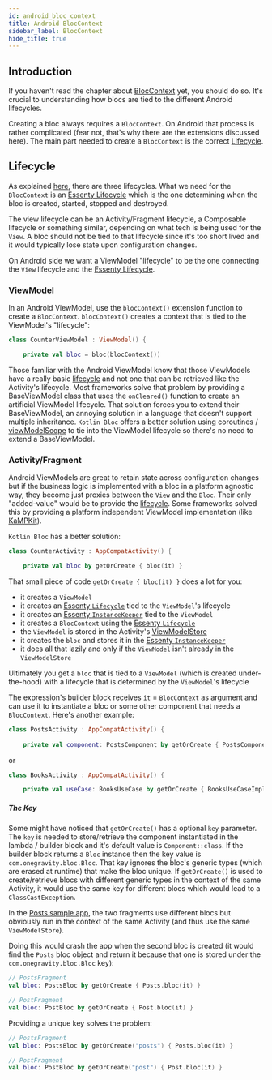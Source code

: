 ```yaml
---
id: android_bloc_context
title: Android BlocContext
sidebar_label: BlocContext
hide_title: true
---
```


## Introduction

If you haven't read the chapter about [BlocContext](../../architecture/bloc/bloc_context) yet, you should do so. It's crucial to understanding how blocs are tied to the different Android lifecycles.

Creating a bloc always requires a `BlocContext`. On Android that process is rather complicated (fear not, that's why there are the extensions discussed here). The main part needed to create a `BlocContext` is the correct [Lifecycle](../../architecture/bloc/lifecycle).

## Lifecycle

As explained [here](../../architecture/bloc/lifecycle), there are three lifecycles. What we need for the `BlocContext` is an [Essenty Lifecycle](https://github.com/arkivanov/Essenty) which is the one determining when the bloc is created, started, stopped and destroyed.

The view lifecycle can be an Activity/Fragment lifecycle, a Composable lifecycle or something similar, depending on what tech is being used for the `View`. A bloc should not be tied to that lifecycle since it's too short lived and it would typically lose state upon configuration changes. 

On Android side we want a ViewModel "lifecycle" to be the one connecting the `View` lifecycle and the [Essenty Lifecycle](https://github.com/arkivanov/Essenty).

### ViewModel

In an Android ViewModel, use the `blocContext()` extension function to create a `BlocContext`. `blocContext()` creates a context that is tied to the ViewModel's "lifecycle":

```kotlin
class CounterViewModel : ViewModel() {

    private val bloc = bloc(blocContext())
```

Those familiar with the Android ViewModel know that those ViewModels have a really basic [lifecycle](https://developer.android.com/topic/libraries/architecture/viewmodel#lifecycle) and not one that can be retrieved like the Activity's lifecycle. Most frameworks solve that problem by providing a BaseViewModel class that uses the `onCleared()` function to create an artificial ViewModel lifecycle. That solution forces you to extend their BaseViewModel, an annoying solution in a language that doesn't support multiple inheritance. `Kotlin Bloc` offers a better solution using coroutines / [viewModelScope](https://developer.android.com/topic/libraries/architecture/coroutines#viewmodelscope) to tie into the ViewModel lifecycle so there's no need to extend a BaseViewModel.

### Activity/Fragment

Android ViewModels are great to retain state across configuration changes but if the business logic is implemented with a bloc in a platform agnostic way, they become just proxies between the `View` and the `Bloc`. Their only "added-value" would be to provide the [lifecycle](#lifecycle). Some frameworks solved this by providing a platform independent ViewModel implementation (like [KaMPKit](https://github.com/touchlab/KaMPKit/blob/main/docs/GENERAL_ARCHITECTURE.md)).  

`Kotlin Bloc` has a better solution:

```kotlin
class CounterActivity : AppCompatActivity() {

    private val bloc by getOrCreate { bloc(it) }
```

That small piece of code `getOrCreate { bloc(it) }` does a lot for you:

- it creates a `ViewModel` 
- it creates an [Essenty `Lifecycle`](https://github.com/arkivanov/Essenty) tied to the `ViewModel`'s lifecycle
- it creates an [Essenty `InstanceKeeper`](https://github.com/arkivanov/Essenty) tied to the `ViewModel`
- it creates a `BlocContext` using the [Essenty `Lifecycle`](https://github.com/arkivanov/Essenty)
- the `ViewModel` is stored in the Activity's [ViewModelStore](https://developer.android.com/reference/android/arch/lifecycle/ViewModelStore)
- it creates the `bloc` and stores it in the [Essenty `InstanceKeeper`](https://github.com/arkivanov/Essenty)
- it does all that lazily and only if the `ViewModel` isn't already in the `ViewModelStore`

Ultimately you get a `bloc` that is tied to a `ViewModel` (which is created under-the-hood) with a lifecycle that is determined by the `ViewModel`'s lifecycle

The expression's builder block receives `it` = `BlocContext` as argument and can use it to instantiate a bloc or some other component that needs a `BlocContext`. Here's another example:

```kotlin
class PostsActivity : AppCompatActivity() {
    
    private val component: PostsComponent by getOrCreate { PostsComponentImpl(it) }
```
or 

```kotlin
class BooksActivity : AppCompatActivity() {

    private val useCase: BooksUseCase by getOrCreate { BooksUseCaseImpl(it, BooksRepositoryImpl()) }
```

##### The Key

Some might have noticed that `getOrCreate()` has a optional `key` parameter. The `key` is needed to store/retrieve the component instantiated in the lambda / builder block and it's default value is `Component::class`. If the builder block returns a `Bloc` instance then the key value is `com.onegravity.bloc.Bloc`. That key ignores the bloc's generic types (which are erased at runtime) that make the bloc unique. If `getOrCreate()` is used to create/retrieve blocs with different generic types in the context of the same Activity, it would use the same key for different blocs which would lead to a `ClassCastException`.

In the [Posts sample app](https://github.com/1gravity/Kotlin-Bloc/tree/master/androidApp/src/main/kotlin/com/onegravity/bloc/posts), the two fragments use different blocs but obviously run in the context of the same Activity (and thus use the same `ViewModelStore`). 

Doing this would crash the app when the second bloc is created (it would find the `Posts` bloc object and return it because that one is stored under the `com.onegravity.bloc.Bloc` key):

```kotlin
// PostsFragment
val bloc: PostsBloc by getOrCreate { Posts.bloc(it) }

// PostFragment
val bloc: PostBloc by getOrCreate { Post.bloc(it) }
```

Providing a unique key solves the problem:

```kotlin
// PostsFragment
val bloc: PostsBloc by getOrCreate("posts") { Posts.bloc(it) }

// PostFragment
val bloc: PostBloc by getOrCreate("post") { Post.bloc(it) }
```